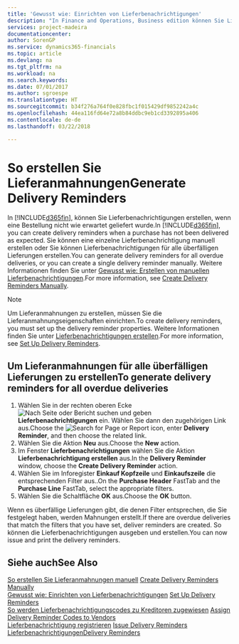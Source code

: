 ```yaml
---
title: 'Gewusst wie: Einrichten von Lieferbenachrichtigungen'
description: "In Finance and Operations, Business edition können Sie Lieferbenachrichtigungen erstellen, wenn eine Bestellung nicht wie erwartet geliefert wurde."
services: project-madeira
documentationcenter: 
author: SorenGP
ms.service: dynamics365-financials
ms.topic: article
ms.devlang: na
ms.tgt_pltfrm: na
ms.workload: na
ms.search.keywords: 
ms.date: 07/01/2017
ms.author: sgroespe
ms.translationtype: HT
ms.sourcegitcommit: b34f276a764f0e828fbc1f015429df9852242a4c
ms.openlocfilehash: 44ea116fd64e72a8b84ddbc9eb1cd3392895a406
ms.contentlocale: de-de
ms.lasthandoff: 03/22/2018

---
```

# <a name="generate-delivery-reminders"></a><span data-ttu-id="f8853-103">So erstellen Sie Lieferanmahnungen</span><span class="sxs-lookup"><span data-stu-id="f8853-103">Generate Delivery Reminders</span></span>
<span data-ttu-id="f8853-104">In [!INCLUDE[d365fin](../../includes/d365fin_md.md)], können Sie Lieferbenachrichtigungen erstellen, wenn eine Bestellung nicht wie erwartet geliefert wurde.</span><span class="sxs-lookup"><span data-stu-id="f8853-104">In [!INCLUDE[d365fin](../../includes/d365fin_md.md)], you can create delivery reminders when a purchase has not been delivered as expected.</span></span> <span data-ttu-id="f8853-105">Sie können eine einzelne Lieferbenachrichtigung manuell erstellen oder Sie können Lieferbenachrichtigungen für alle überfälligen Lieferungen erstellen.</span><span class="sxs-lookup"><span data-stu-id="f8853-105">You can generate delivery reminders for all overdue deliveries, or you can create a single delivery reminder manually.</span></span> <span data-ttu-id="f8853-106">Weitere Informationen finden Sie unter [Gewusst wie: Erstellen von manuellen Lieferbenachrichtigungen](how-to-create-delivery-reminders-manually.md).</span><span class="sxs-lookup"><span data-stu-id="f8853-106">For more information, see [Create Delivery Reminders Manually](how-to-create-delivery-reminders-manually.md).</span></span>  

> [!NOTE]  
>  <span data-ttu-id="f8853-107">Um Lieferanmahnungen zu erstellen, müssen Sie die Lieferanmahnungseigenschaften einrichten.</span><span class="sxs-lookup"><span data-stu-id="f8853-107">To create delivery reminders, you must set up the delivery reminder properties.</span></span> <span data-ttu-id="f8853-108">Weitere Informationen finden Sie unter [Lieferbenachrichtigungen erstellen](how-to-set-up-delivery-reminders.md).</span><span class="sxs-lookup"><span data-stu-id="f8853-108">For more information, see [Set Up Delivery Reminders](how-to-set-up-delivery-reminders.md).</span></span>  

## <a name="to-generate-delivery-reminders-for-all-overdue-deliveries"></a><span data-ttu-id="f8853-109">Um Lieferanmahnungen für alle überfälligen Lieferungen zu erstellen</span><span class="sxs-lookup"><span data-stu-id="f8853-109">To generate delivery reminders for all overdue deliveries</span></span>  

1.  <span data-ttu-id="f8853-110">Wählen Sie in der rechten oberen Ecke ![Nach Seite oder Bericht suchen](../../media/ui-search/search_small.png "Symbol nach Seite oder Bericht suchen") und geben **Lieferbenachrichtigungen** ein. Wählen Sie dann den zugehörigen Link aus.</span><span class="sxs-lookup"><span data-stu-id="f8853-110">Choose the ![Search for Page or Report](../../media/ui-search/search_small.png "Search for Page or Report icon") icon, enter **Delivery Reminder**, and then choose the related link.</span></span>  
2.  <span data-ttu-id="f8853-111">Wählen Sie die Aktion **Neu** aus.</span><span class="sxs-lookup"><span data-stu-id="f8853-111">Choose the **New** action.</span></span>  
3.  <span data-ttu-id="f8853-112">Im Fenster **Lieferbenachrichtigungen** wählen Sie die Aktion **Lieferbenachrichtigung erstellen** aus.</span><span class="sxs-lookup"><span data-stu-id="f8853-112">In the **Delivery Reminder** window, choose the **Create Delivery Reminder** action.</span></span>  
4.  <span data-ttu-id="f8853-113">Wählen Sie im Inforegister **Einkauf Kopfzeile** und **Einkaufszeile** die entsprechenden Filter aus..</span><span class="sxs-lookup"><span data-stu-id="f8853-113">On the **Purchase Header** FastTab and the **Purchase Line** FastTab, select the appropriate filters.</span></span>  
5.  <span data-ttu-id="f8853-114">Wählen Sie die Schaltfläche **OK** aus.</span><span class="sxs-lookup"><span data-stu-id="f8853-114">Choose the **OK** button.</span></span>  

<span data-ttu-id="f8853-115">Wenn es überfällige Lieferungen gibt, die denen Filter entsprechen, die Sie festgelegt haben, werden Mahnungen erstellt.</span><span class="sxs-lookup"><span data-stu-id="f8853-115">If there are overdue deliveries that match the filters that you have set, deliver reminders are created.</span></span> <span data-ttu-id="f8853-116">So können die Lieferbenachrichtigungen ausgeben und erstellen.</span><span class="sxs-lookup"><span data-stu-id="f8853-116">You can now issue and print the delivery reminders.</span></span>  

## <a name="see-also"></a><span data-ttu-id="f8853-117">Siehe auch</span><span class="sxs-lookup"><span data-stu-id="f8853-117">See Also</span></span>  
 <span data-ttu-id="f8853-118">[So erstellen Sie Lieferanmahnungen manuell](how-to-create-delivery-reminders-manually.md) </span><span class="sxs-lookup"><span data-stu-id="f8853-118">[Create Delivery Reminders Manually](how-to-create-delivery-reminders-manually.md) </span></span>  
 <span data-ttu-id="f8853-119">[Gewusst wie: Einrichten von Lieferbenachrichtigungen](how-to-set-up-delivery-reminders.md) </span><span class="sxs-lookup"><span data-stu-id="f8853-119">[Set Up Delivery Reminders](how-to-set-up-delivery-reminders.md) </span></span>  
 <span data-ttu-id="f8853-120">[So werden Lieferbenachrichtigungscodes zu Kreditoren zugewiesen](how-to-assign-delivery-reminder-codes-to-vendors.md) </span><span class="sxs-lookup"><span data-stu-id="f8853-120">[Assign Delivery Reminder Codes to Vendors](how-to-assign-delivery-reminder-codes-to-vendors.md) </span></span>  
 <span data-ttu-id="f8853-121">[Lieferbenachrichtigung registrieren](how-to-issue-delivery-reminders.md) </span><span class="sxs-lookup"><span data-stu-id="f8853-121">[Issue Delivery Reminders](how-to-issue-delivery-reminders.md) </span></span>  
 [<span data-ttu-id="f8853-122">Lieferbenachrichtigungen</span><span class="sxs-lookup"><span data-stu-id="f8853-122">Delivery Reminders</span></span>](delivery-reminders.md)

